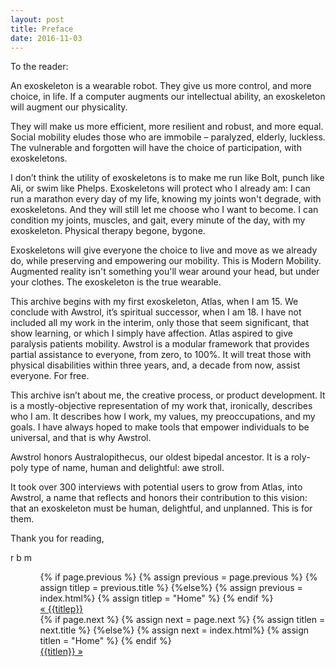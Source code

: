 ```yaml
---
layout: post
title: Preface
date: 2016-11-03
---
```

To the reader: 

An exoskeleton is a wearable robot. They give us more control, and more choice, in life. If a computer augments our intellectual ability, an exoskeleton will augment our physicality. 

They will make us more efficient, more resilient and robust, and more equal. Social mobility eludes those who are immobile – paralyzed, elderly, luckless. The vulnerable and forgotten will have the choice of participation, with exoskeletons. 

I don’t think the utility of exoskeletons is to make me run like Bolt, punch like Ali, or swim like Phelps. Exoskeletons will protect who I already am: I can run a marathon every day of my life, knowing my joints won't degrade, with exoskeletons. And they will still let me choose who I want to become. I can condition my joints, muscles, and gait, every minute of the day, with my exoskeleton. Physical therapy begone, bygone. 

Exoskeletons will give everyone the choice to live and move as we already do, while preserving and empowering our mobility.
This is Modern Mobility. Augmented reality isn't something you'll wear around your head, but under your clothes. The exoskeleton is the true wearable. 

This archive begins with my first exoskeleton, Atlas, when I am 15. We conclude with Awstrol, it’s spiritual successor, when I am 18. I have not included all my work in the interim, only those that seem significant, that show learning, or which I simply have affection. 
Atlas aspired to give paralysis patients mobility. Awstrol is a modular framework that provides partial assistance to everyone, from zero, to 100%. It will treat those with physical disabilities within three years, and, a decade from now, assist everyone. For free. 

This archive isn’t about me, the creative process, or product development. It is a mostly-objective representation of my work that, ironically, describes who I am. It describes how I work, my values, my preoccupations, and my goals. <r8>I have always hoped to make tools that empower individuals to be universal, and that is why Awstrol.</r8> 

Awstrol honors Australopithecus, our oldest bipedal ancestor. It is a roly-poly type of name, human and delightful: awe stroll. 

It took over 300 interviews with potential users to grow from Atlas, into Awstrol, a name that reflects and honors their contribution to this vision: that an exoskeleton must be human, delightful, and unplanned. This is for them.

Thank you for reading,

r b m

<ul class="footer">
    <ul class="button">
        {% if page.previous %}
            {% assign previous = page.previous %}
            {% assign titlep = previous.title %}
        {%else%}
            {% assign previous = index.html%}
            {% assign titlep = "Home" %}
        {% endif %}
        <div class="button0"><a href="{{site.baseurl}}{{previous.url}}">&laquo; {{titlep}}</a></div>
        {% if page.next %}
            {% assign next = page.next %}
            {% assign titlen = next.title %}
        {%else%}
            {% assign next = index.html%}
            {% assign titlen = "Home" %}
        {% endif %}
        <div class="button0"><a href="{{site.baseurl}}{{next.url}}">{{titlen}} &raquo;</a></div>         
    </ul>
</ul>
